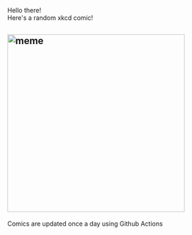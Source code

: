 Hello there! <br>Here's a random xkcd comic!<br>
## <img src="https://imgs.xkcd.com/comics/premiere.png" alt="meme" width="400"/><br>
Comics are updated once a day using Github Actions